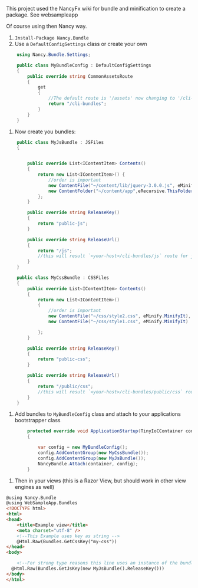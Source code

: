 
This project used the NancyFx wiki for bundle and minification to create a package. See websampleapp

Of course using then Nancy way.

1. `Install-Package Nancy.Bundle`
1. Use a `DefaultConfigSettings` class or create your own
```c#
	using Nancy.Bundle.Settings;

	public class MyBundleConfig : DefaultConfigSettings
	{
		public override string CommonAssetsRoute
		{
			get
			{
				//The default route is '/assets' now changing to '/cli-bundles'
				return "/cli-bundles";
			}
		}
	}
```
1. Now create you bundles:
```c#
	public class MyJsBundle : JSFiles
	{


		public override List<IContentItem> Contents()
		{
			return new List<IContentItem>() {
				//order is important
				new ContentFile("~/content/lib/jquery-3.0.0.js", eMinify.DoNotMinifyIt),
				new ContentFolder("~/content/app",eRecursive.ThisFolderAndChildrenFolders, eMinify.MinifyIt)
			};
		}

		public override string ReleaseKey()
		{
			return "public-js";
		}

		public override string ReleaseUrl()
		{
			return "/js";
			//this will result `<your-host>/cli-bundles/js` route for js
		}
	}
```
```c#
	public class MyCssBundle : CSSFiles
	{
		public override List<IContentItem> Contents()
		{
			return new List<IContentItem>()
			{
				//order is important
				new ContentFile("~/css/style2.css", eMinify.MinifyIt),
				new ContentFile("~/css/style1.css", eMinify.MinifyIt)

			};
		}

		public override string ReleaseKey()
		{
			return "public-css";
		}

		public override string ReleaseUrl()
		{
			return "/public/css";
			//this will result `<your-host>/cli-bundles/public/css` route for css
		}
	}
```
1. Add bundles to `MyBundleConfig` class and attach to your applications bootstrapper class

```c#
		protected override void ApplicationStartup(TinyIoCContainer container, IPipelines pipelines)
		{

			var config = new MyBundleConfig();
			config.AddContentGroup(new MyCssBundle());
			config.AddContentGroup(new MyJsBundle());
			NancyBundle.Attach(container, config);
		}
```
1. Then in your views (this is a Razor View, but should work in other view engines as well)

```html
@using Nancy.Bundle
@using WebSampleApp.Bundles
<!DOCTYPE html>
<html>
<head>
	<title>Example view</title>
	<meta charset="utf-8" />
	<!--This Example uses key as string -->
	@Html.Raw(Bundles.GetCssKey("my-css"))
</head>
<body>

	<!--For strong type reasons this line uses an instance of the bundle to que the key-->
  @Html.Raw(Bundles.GetJsKey(new MyJsBundle().ReleaseKey()))
</body>
</html>
```